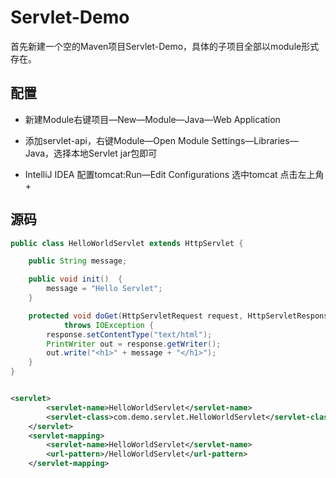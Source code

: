 # Servlet-Demo
首先新建一个空的Maven项目Servlet-Demo，具体的子项目全部以module形式存在。

## 配置
* 新建Module右键项目—New—Module—Java—Web Application

* 添加servlet-api，右键Module—Open Module Settings—Libraries—Java，选择本地Servlet jar包即可

* IntelliJ IDEA 配置tomcat:Run—Edit Configurations 选中tomcat 点击左上角+

## 源码
```java
public class HelloWorldServlet extends HttpServlet {

    public String message;

    public void init()  {
        message = "Hello Servlet";
    }

    protected void doGet(HttpServletRequest request, HttpServletResponse response)
            throws IOException {
        response.setContentType("text/html");
        PrintWriter out = response.getWriter();
        out.write("<h1>" + message + "</h1>");
    }
}
```

```xml

<servlet>
        <servlet-name>HelloWorldServlet</servlet-name>
        <servlet-class>com.demo.servlet.HelloWorldServlet</servlet-class>
    </servlet>
    <servlet-mapping>
        <servlet-name>HelloWorldServlet</servlet-name>
        <url-pattern>/HelloWorldServlet</url-pattern>
    </servlet-mapping>
```